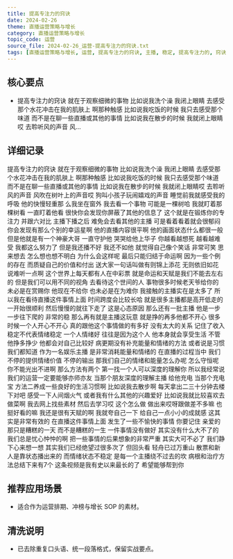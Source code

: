 ```yaml
---
title: 提高专注力的窍诀
date: 2024-02-26
theme: 直播运营策略与增长
category: 直播运营策略与增长
topic_code: 运营
source_file: 2024-02-26_运营-提高专注力的窍诀.txt
tags: [直播运营策略与增长, 运营, 提高专注力的窍诀, 主播, 稳定, 提高专注力的, 窍诀, 就在于观察细]
---
```


## 核心要点
- 提高专注力的窍诀 就在于观察细微的事物 比如说我洗个澡 我闭上眼睛 去感受那个水花冲击在我的肌肤上 啊那种触感 比如说我吃饭的时候 我只去感受那个味道 而不是在聊一些直播或其他的事情 比如说我在散步的时候 我就闭上眼睛哎 去聆听风的声音 风…

## 详细记录

提高专注力的窍诀 就在于观察细微的事物 比如说我洗个澡 我闭上眼睛 去感受那个水花冲击在我的肌肤上 啊那种触感 比如说我吃饭的时候 我只去感受那个味道 而不是在聊一些直播或其他的事情 比如说我在散步的时候 我就闭上眼睛哎 去聆听风的声音 风吹在树叶上的声音哎 狗叫小孩子玩闹嬉戏的声音 睡觉前我就感受我的呼吸 他的快慢轻重那 么我坐在窗外 我去看一个事物 可能是一棵树哈 我就盯着那棵树看 一直盯着他看 很快你会发现你屏蔽了其他的信息了 这个就是在锻炼你的专注力 并跟六对比 主播下播之后 难免会去看其他的主播 可是看着看着就会很郁闷 你会发现有那么个别的幸运星啊 他的直播内容很平啊 他的画面状态什么都很一般 但是他就是有一个神豪大哥 一直守护他 哭哭给他上华子 你越看越想死 越看越难受 我都这么努力了 但是我还播不好 我还不如他 就觉得自己像个笑话 非常可笑 思来想去 怎么想也想不明白 为什么会这样呢 最后只能归结于命运啊 因为一些个例的存在 而质疑自己的价值和付出 送大家一句话叫做有则锦上添花 无则依旧如花 说难听一点啊 这个世界上每天都有人在中彩票 就是命运和天赋是我们不能去左右的 但是我们可以用不同的视角 去看待这个世间的人 事物很多时候老天爷给你的 未必是在赏赐你 他现在不给你 也未必是在为难你 我接触的主播实在是太多了 所以我在看待直播这件事情上面 时间跨度会比较长哈 就是很多主播都是高开低走的 一开始很顺利 然后慢慢的就往下走了 这是心态原因 那么还有一批主播 他是一步一步往下爬的 非常的稳 那么再有就是主播这玩意 就是挣的再多他都不开心 很多时候一个人开心不开心 真的跟他这个事情做的有多好 没有太大的关系 记住了收入稳定不代表情绪稳定 一个人情绪好 往往是因为这个人 他本身就会享受生活 不管他挣多挣少 他都会对自己比较好 病更期没有补充能量和情绪的方法 或者说是习惯 我们都知道 作为一名娱乐主播 是非常消耗能量和情绪的 在直播的过程当中 我们不停的提供情绪价值 不停的输出 那我们自己的情绪和能量怎么办呢 怎么守恒呢 你不能光出不进啊 那么方法有两个 第一找一个人可以深度的理解你 所以我经常说 我们的运营一定要能够亦师亦友 当那个朋友深度的理解主播 给他充电 当那个充电宝 方法二养成一些良好的生活习惯啊 比如说我去散步啊 每天拿出二三十分钟去楼下对吧 感受一下人间烟火气 或者我有什么其他的兴趣爱好 比如说我就比较喜欢去做菜啊 我去网上找些素材 然后去学习哎 这个怎么做 做出来哎呀跟做差不多嘛 也挺好看的嘛 我还是很有天赋的啊 我就夸自己一下 给自己一点小小的成就感 这其实是非常有效的 在直播这件事情上面 发生了一些不愉快的事情 你要记住 亲爱的那只是糟糕的一天 而不是糟糕的一生 一件事情没有做好 其实没有什么大不了的 我们总是忧心忡忡的啊 把一些事情的后果想象的非常严重 其实大可不必了 我们静下心来想一想 其实我们已经绝望过很多次了 但回头看 轻舟已过万重山 散票和新人是靠状态播出来的 而情绪状态不稳定 是每一个主播绕不过去的坎 病根和治疗方法总结下来有7个 这条视频是我有史以来最长的了 希望能够帮到你

## 推荐应用场景
- 适合作为运营排期、冲榜与增长 SOP 的素材。

## 清洗说明
- 已去除重复口头语、统一段落格式，保留实战要点。